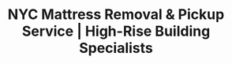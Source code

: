 ---
layout: location.njk
title: "NYC Mattress Removal & Pickup Service | High-Rise Building Specialists"
metaDescription: "Expert NYC mattress removal navigating co-op buildings, freight elevators & parking restrictions. DSNY compliant bagging, next-day pickup $125. Licensed & insured citywide."
permalink: /mattress-removal/new-york/new-york-city/
city: New York City
state: New York
stateAbbr: NY
zipCodes: ['10001', '10002', '10003', '10004', '10005', '10006', '10007', '10009', '10011', '10012', '10013', '10014', '10016', '10017', '10018', '10019', '10021', '10023', '10024', '10025', '10026', '10027', '10028', '10030', '10032', '10033', '10034', '10036', '10037', '10040', '10065', '10075', '10128', '11101', '11102', '11103', '11104', '11105', '11106', '11109', '11120', '11201', '11202', '11203', '11204', '11205', '11206', '11209', '11210', '11211', '11213', '11214', '11215', '11216', '11219', '11220', '11221', '11222', '11224', '11225', '11226', '11231', '11232', '11233', '11237', '11238', '11249', '10451', '10452', '10453', '10454', '10455', '10456', '10457', '10458', '10460', '10462', '10463', '10465', '10467', '10468', '10471', '10473', '10474', '10475', '10301', '10302', '10304', '10306', '10307', '10308', '10309', '10314']
coordinates: 
  lat: 40.7128
  lng: -74.0060
neighborhoods:
  - name: "Upper East Side"
    zipCodes: ["10021", "10028", "10065", "10075", "10128"]
  - name: "Upper West Side"
    zipCodes: ["10023", "10024", "10025"]
  - name: "Greenwich Village"
    zipCodes: ["10003", "10012", "10014"]
  - name: "SoHo"
    zipCodes: ["10012", "10013"]
  - name: "Chelsea"
    zipCodes: ["10001", "10011"]
  - name: "Tribeca"
    zipCodes: ["10007", "10013"]
  - name: "East Village"
    zipCodes: ["10003", "10009"]
  - name: "Lower East Side"
    zipCodes: ["10002"]
  - name: "Financial District"
    zipCodes: ["10004", "10005", "10006"]
  - name: "Midtown"
    zipCodes: ["10016", "10017", "10018", "10019", "10036"]
  - name: "Hell's Kitchen"
    zipCodes: ["10018", "10019", "10036"]
  - name: "Harlem"
    zipCodes: ["10026", "10027", "10030", "10037"]
  - name: "Washington Heights"
    zipCodes: ["10032", "10033", "10040"]
  - name: "Williamsburg"
    zipCodes: ["11211", "11249"]
  - name: "Park Slope"
    zipCodes: ["11215"]
  - name: "Brooklyn Heights"
    zipCodes: ["11201"]
  - name: "DUMBO"
    zipCodes: ["11202"]
  - name: "Crown Heights"
    zipCodes: ["11213", "11225", "11238"]
  - name: "Bedford-Stuyvesant"
    zipCodes: ["11205", "11216", "11221", "11233"]
  - name: "Bushwick"
    zipCodes: ["11206", "11221", "11237"]
  - name: "Astoria"
    zipCodes: ["11102", "11103", "11105", "11106"]
  - name: "Long Island City"
    zipCodes: ["11101", "11109", "11120"]
  - name: "Flushing"
    zipCodes: ["11351", "11352", "11354", "11355", "11358"]
  - name: "Forest Hills"
    zipCodes: ["11375"]
  - name: "Jamaica"
    zipCodes: ["11405", "11424", "11425", "11430"]
  - name: "Concourse"
    zipCodes: ["10451", "10452"]
  - name: "Riverdale"
    zipCodes: ["10463", "10471"]
  - name: "Fordham"
    zipCodes: ["10458", "10468"]
  - name: "St. George"
    zipCodes: ["10301"]
  - name: "Great Kills"
    zipCodes: ["10306", "10308"]
pricing:
  singleMattress: "$125"
  doubleMattress: "$155"  
  tripleMattress: "$180"
nearbyCities:
  - name: "Yonkers"
    slug: "yonkers"
    isSuburb: true
    distance: "12"
  - name: "Freeport"
    slug: "freeport"
    isSuburb: true
    distance: "28"
  - name: "Hempstead"
    slug: "hempstead"
    isSuburb: true
    distance: "24"
  - name: "Mount Vernon"
    slug: "mount-vernon"
    isSuburb: true
    distance: "15"
  - name: "New Rochelle"
    slug: "new-rochelle"
    isSuburb: true
    distance: "22"
  - name: "Valley Stream"
    slug: "valley-stream"
    isSuburb: true
    distance: "19"
  - name: "White Plains"
    slug: "white-plains"
    isSuburb: true
    distance: "28"
localRegulations: "NYC requires plastic bagging for all mattresses and box springs to prevent bed bug spread. Items must be placed curbside between 6 PM and midnight on trash-only days. Improper disposal can result in fines up to $300."
recyclingPartners: ["Renewable Recycling Oceanside", "1-800-GOT-JUNK NYC", "NYCHA Mattress Program", "NYC Zero Waste Initiative"]
reviews:
  count: 247
  featured:
    - author: "Jennifer M."
      text: "Incredible service! My co-op board is notoriously strict about building access and insurance documentation. These professionals handled every single requirement seamlessly. From coordinating with our concierge to providing all necessary certificates, they made the entire process effortless. The team even protected our marble lobby floors during removal. Our 24th floor king mattress was gone in 30 minutes with zero damage to walls or elevators."
      neighborhood: "Upper East Side"
    - author: "David R."
      text: "Wow. Just wow. Brooklyn brownstone stairs are a nightmare for furniture removal, but these guys made it look easy. Three flights of narrow, winding stairs and they got my box spring out like total pros."
      neighborhood: "Park Slope"
    - author: "Maria S."
      text: "They actually got a loading zone permit for my pickup! I was amazed because parking in Astoria is impossible. The team arrived exactly when promised, handled all the DSNY plastic wrapping requirements I didn't even know about, and coordinated perfectly around street cleaning schedules. Everything was done before I had to move my car. Professional from start to finish and saved me from potential fines I had no idea existed."
      neighborhood: "Astoria"
faqs:
  - question: "Do you handle freight elevator scheduling in high-rise buildings?"
    answer: "Yes, we coordinate directly with building management to reserve freight elevators and arrange service entrance access. We provide certificates of insurance and follow all building protocols required by co-op and condo boards."
  - question: "Can you navigate narrow brownstone staircases safely?"
    answer: "Absolutely. Our team uses specialized equipment including furniture sliders, doorway protection, and angle techniques developed specifically for NYC's historic building layouts. We've successfully removed mattresses from fourth-floor walk-ups in the Village and Brooklyn Heights."
  - question: "What if my building requires a Certificate of Insurance?"
    answer: "We carry comprehensive general liability insurance and provide COI certificates to building management upon request. This is standard for most Manhattan co-op and condo buildings."
  - question: "How do you handle NYC's strict parking regulations during pickup?"
    answer: "We schedule strategically around parking restrictions and obtain necessary permits for loading zones when required. Our team is experienced with NYC's complex street regulations and meter enforcement schedules."
  - question: "Do you provide the plastic bagging required by DSNY?"
    answer: "Yes, all mattresses are sealed in DSNY-compliant plastic bags to prevent bed bug spread. This is included in our service and helps you avoid potential $300 fines for improper disposal."
  - question: "Can you pick up from buildings with limited access or no elevator?"
    answer: "Yes, we regularly service walk-up buildings throughout Manhattan and Brooklyn. Our team is equipped with specialized moving techniques for navigating tight stairwells and narrow hallways safely."
  - question: "What's included in your NYC mattress removal service?"
    answer: "Complete pickup includes DSNY-compliant plastic bagging, building access coordination, protective equipment for your property, proper disposal, and recycling when possible. All necessary permits and insurance documentation are provided."
  - question: "Do you serve all five boroughs of New York City?"
    answer: "Yes, we provide complete mattress removal services across Manhattan, Brooklyn, Queens, The Bronx, and Staten Island. Each borough has unique challenges, and our team is experienced with the logistics of each area."

pageContent:
  heroTitle: "NYC Mattress Removal: Navigate High-Rise Buildings Like Pros"
  heroDescription: "Expert pickup navigating NYC's complex urban environment: co-op protocols, freight elevators, and DSNY compliance. Over 15,000 mattresses removed citywide. Part of our nationwide network that has recycled 1+ million mattresses."
  
  aboutService: "New York City's trusted mattress removal service, engineered specifically for America's most complex urban environment. With over 8.3 million residents packed into 300 square miles across five boroughs, we've mastered the intricate logistics that make NYC mattress removal uniquely challenging. From navigating the narrow 28-inch doorways of century-old Lower East Side tenements to coordinating service elevator access in Midtown's 60-story glass towers, our team understands every architectural nuance of the city's diverse housing stock.

Our expertise spans the full spectrum of NYC living situations: luxury co-op boards on Fifth Avenue requiring 48-hour COI submission, artist warehouse lofts in Long Island City with freight-only building access, Brooklyn Heights brownstones with winding 19th-century staircases, and Bronx high-rises where double-parking permits are essential for safe removal. We've successfully extracted mattresses from Trump Tower penthouses, Walk-up apartments above Chinatown dim sum restaurants, Staten Island suburban homes, and everything in between.

Beyond logistics, we're environmental partners in NYC's ambitious waste reduction goals. As part of our nationwide network that has recycled over 1 million mattresses, we work directly with Renewable Recycling in Oceanside and certified NYC transfer stations to ensure your old mattress supports the city's Zero Waste by 2030 initiative. Every pickup contributes to diverting materials from the Fresh Kills Landfill and reducing the 14 million tons of waste NYC generates annually."

  serviceAreasIntro: "We provide comprehensive mattress pickup services throughout New York City's diverse neighborhoods, covering all five boroughs from luxury Manhattan co-ops to family homes in Staten Island:"

  regulationsCompliance: "NYC mattress disposal regulations are among America's most stringent, reflecting the city's dense urban environment and bed bug prevention priorities. DSNY requires all mattresses and box springs to be sealed in clear or white plastic bags before curbside placement - a regulation unique to NYC that stems from the city's ongoing battle against bed bug infestations that can spread rapidly through apartment buildings.

Items must be placed at the curb between 6 PM and midnight the evening before your building's designated trash collection day (never on recycling days). Manhattan buildings often have specific DSNY collection schedules that vary by neighborhood - Midtown commercial districts follow different timing than residential Upper East Side blocks. Brooklyn and Queens residential areas typically follow standard evening placement rules, but co-op and condo buildings may have additional requirements.

Violations carry serious financial penalties: improper placement can result in $100-$300 fines for individuals, while building owners face up to $10,000 penalties for repeated violations. Buildings with doorman service must coordinate with management for proper curbside timing, as early placement can trigger overnight violations from DSNY enforcement officers.

Beyond basic regulations, luxury buildings often require additional documentation: COI certificates, advance scheduling with building management, freight elevator reservations, and specific pickup windows that align with building quiet hours. Our service handles all compliance requirements automatically, ensuring you avoid penalties while meeting every building-specific protocol."

  environmentalImpact: "New York City generates more waste per square mile than any other American city, making responsible mattress disposal critical to environmental sustainability. As part of our nationwide network that has recycled over 1 million mattresses, we've diverted over 15,000 mattresses from NYC's waste stream in the past year alone - equivalent to preventing 375,000 pounds of material from reaching already overwhelmed landfills.

The environmental math is compelling: each NYC mattress we collect saves approximately 25 pounds of steel springs, 15 pounds of polyurethane foam, and 8 pounds of cotton and textiles from landfill burial. When multiplied across our NYC service area, this translates to recovering enough steel to build subway rail infrastructure and enough foam to manufacture thousands of carpet padding rolls used in the city's residential construction boom.

Our partnership with Renewable Recycling in Oceanside ensures materials stay within the regional economy. Steel springs are processed into rebar for NYC's constant construction projects, foam becomes carpet padding for the city's residential developments, and cotton textiles are converted into industrial wiping cloths used by the thousands of auto repair shops throughout Queens and Brooklyn. This closed-loop system directly supports NYC's OneNYC environmental plan and Mayor Adams' commitment to making the city carbon-neutral by 2050.

Beyond recycling, we're helping NYC address the unique waste challenges of dense urban living. In a city where illegal dumping fines can reach $10,000 and where improper mattress disposal creates bed bug breeding grounds that affect entire apartment buildings, our DSNY-compliant service protects both individual residents and community health across all five boroughs."

  howItWorksScheduling: "Next-day slots available throughout all five boroughs. We'll confirm via text message and coordinate with building management for freight elevator access and service entrance protocols."

  howItWorksService: "Our licensed and insured team removes your mattress from anywhere in your building, handles all DSNY-required preparation including plastic bagging, and navigates NYC's challenging logistics including freight elevators, narrow staircases, and strict parking regulations."

  howItWorksDisposal: "Your mattress is transported to certified NYC recycling facilities like Renewable Recycling for responsible material recovery, supporting the city's circular economy goals."

  sidebarStats:
    mattressesRemoved: "15,247"

  uniqueContent: "New York City presents mattress removal challenges that exist nowhere else in America, requiring specialized expertise developed through years of navigating the world's most complex urban environment. Consider the logistics: we've extracted king mattresses from 6th-floor Soho lofts using exterior fire escapes when interior stairs were too narrow, coordinated 2 AM pickups in Financial District buildings to avoid morning rush hour parking violations, and maneuvered box springs through the maze-like basements of century-old Lower East Side tenements.

Our service integrates seamlessly with NYC's unique rhythm of urban living. Investment bankers relocating from Tribeca penthouses need weekend service that won't interfere with market hours. Art students in Bushwick warehouse spaces require coordinated pickups during gallery showing preparation. Families in Park Slope brownstones want removal scheduled around school pickup times and alternate side parking rules. We've mastered the timing nuances that make NYC mattress removal successful: knowing when Midtown building loading docks are available, understanding which Queens neighborhoods have street cleaning conflicts, and recognizing that Staten Island pickups require different logistics than Manhattan high-rises.

Building access protocols in NYC are unlike anywhere else in the country. Luxury co-ops on Central Park West require 48-hour advance notice and comprehensive insurance documentation. Converted warehouses in Long Island City have freight-only elevator access with weight restrictions. Pre-war buildings in Washington Heights feature narrow service elevators that require mattress disassembly. Modern glass towers in Hudson Yards have sophisticated building management systems requiring digital access codes and escort protocols. We maintain active relationships with over 200 building management companies throughout the five boroughs, ensuring smooth access for every pickup.

The environmental impact of our NYC service extends far beyond individual mattress removal. We're addressing the city's unique waste density challenge - with 27,000 people per square mile in Manhattan alone, every improperly disposed mattress creates exponential problems. Our partnership network, including Renewable Recycling and NYC transfer stations, processes materials that directly support the city's infrastructure: recovered steel becomes rebar for subway extensions, foam components are manufactured into sound insulation for the thousands of residential construction projects transforming Brooklyn and Queens, and textile components are converted into cleaning materials used by the city's extensive maintenance operations.

DSNY regulations in NYC reflect the complexity of managing waste in America's densest city. Beyond basic plastic bagging requirements, we navigate borough-specific collection schedules, coordinate with street cleaning operations that can result in $180 tickets for improper placement, and ensure compliance with building-specific waste management protocols that can include designated collection times, specific bag requirements, and documented chain-of-custody procedures for high-security residential buildings.

Our pricing model accounts for NYC's unique logistical challenges while maintaining transparency. Whether we're navigating the narrow streets of Greenwich Village, coordinating freight elevator access in Midtown, obtaining parking permits for Upper East Side pickups, or managing the bridge tolls required for Staten Island service, our rates remain consistent across all five boroughs. This uniform pricing reflects our commitment to serving every New Yorker, regardless of their building's complexity or neighborhood's accessibility challenges."
---